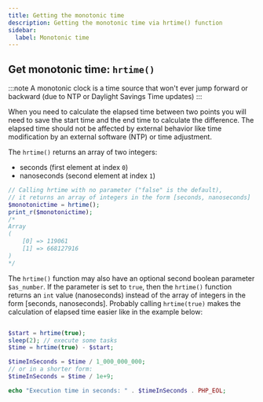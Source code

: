 ```yaml
---
title: Getting the monotonic time
description: Getting the monotonic time via hrtime() function
sidebar:
  label: Monotonic time
---
```


## Get monotonic time: `hrtime()`

:::note
A monotonic clock is a time source that won't ever jump forward or backward (due to NTP or Daylight Savings Time updates)
:::

When you need to calculate the elapsed time between two points you will need to save the start time and the end time to calculate the difference. The elapsed time should not be affected by external behavior like time modification by an external software (NTP) or time adjustment.

The `hrtime()` returns an array of two integers:
- seconds (first element at index `0`)
- nanoseconds (second element at index `1`)

```php
// Calling hrtime with no parameter ("false" is the default),
// it returns an array of integers in the form [seconds, nanoseconds]
$monotonictime = hrtime();
print_r($monotonictime);
/*
Array
(
    [0] => 119061
    [1] => 668127916
)
*/

```

The `hrtime()` function may also have an optional second boolean parameter `$as_number`. If the parameter is set to `true`, then the `hrtime()` function returns an `int` value (nanoseconds) instead of the array of integers in the form [seconds, nanoseconds]. Probably calling `hrtime(true)` makes the calculation of elapsed time easier like in the example below:

```php

$start = hrtime(true);
sleep(2); // execute some tasks
$time = hrtime(true) - $start;

$timeInSeconds = $time / 1_000_000_000;
// or in a shorter form:
$timeInSeconds = $time / 1e+9;

echo "Execution time in seconds: " . $timeInSeconds . PHP_EOL;

```
